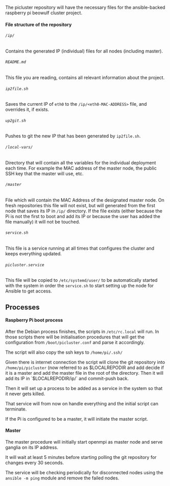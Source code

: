 The picluster repository will have the necessary files for the ansible-backed raspberry pi beowulf cluster project.

#### File structure of the repository

###### `/ip/`
Contains the generated IP (individual) files for all nodes (including master).

###### `README.md`
This file you are reading, contains all relevant information about the project.

###### `ip2file.sh`
Saves the current IP of `eth0` to the `/ip/<eth0-MAC-ADDRESS>` file, and overrides it, if exists.

###### `up2git.sh`
Pushes to git the new IP that has been generated by `ip2file.sh`.

###### `/local-vars/`
Directory that will contain all the variables for the individual deployment each time. For example the MAC address of the master node, the public SSH key that the master will use, etc.

###### `/master`
File which will contain the MAC Address of the designated master node.
On fresh repositories this file will not exist, but will generated from the first node that saves its IP in `/ip/` directory. If the file exists (either because the Pi is not the first to boot and add its IP or because the user has added the file manually) it will not be touched.

###### `service.sh`
This file is a service running at all times that configures the cluster and keeps everything updated.

###### `picluster.service`
This file will be copied to `/etc/systemd/user/` to be automatically started with the system in order the `service.sh` to start setting up the node for Ansible to get access.

## Processes

#### Raspberry Pi boot process

After the Debian process finishes, the scripts in `/etc/rc.local` will run. In those scripts there will be initialisation procedures that will get the configuration from `/boot/picluster.conf` and parse it accordingly.

The script will also copy the ssh keys to `/home/pi/.ssh/`

Given there is internet connection the script will clone the git repository into `/home/pi/picluster` (now referred to as $LOCALREPODIR and add decide if it is a master and add the master file in the root of the directory. Then it will add its IP in `$LOCALREPODIR/ip/` and commit-push back.

Then it will set up a process to be added as a service in the system so that it never gets killed.

That service will from now on handle everything and the initial script can terminate.

If the Pi is configured to be a master, it will initiate the master script.

#### Master

The master procedure will initially start openmpi as master node and serve ganglia on its IP address.

It will wait at least 5 minutes before starting polling the git repository for changes every 30 seconds. 

The service will be checking periodically for disconnected nodes using the `ansible -m ping` module and remove the failed nodes.



######
######
